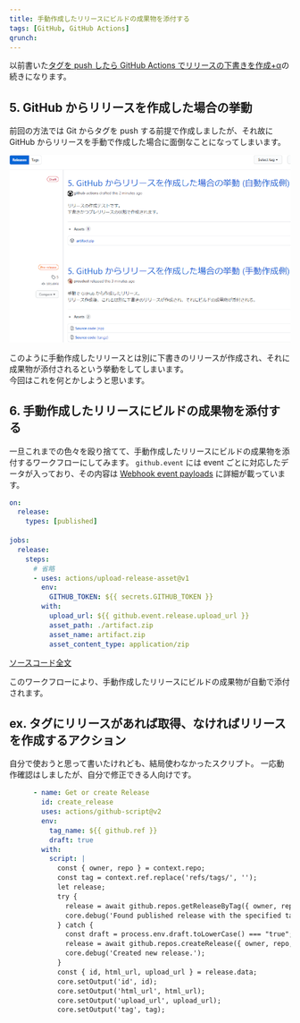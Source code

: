 ```yaml
---
title: 手動作成したリリースにビルドの成果物を添付する
tags: [GitHub, GitHub Actions]
qrunch:
---
```


以前書いた[タグを push したら GitHub Actions でリリースの下書きを作成+α](https://proudust.github.io/20191220-create-release-with-ghactions/)の続きになります。

## 5. GitHub からリリースを作成した場合の挙動

前回の方法では Git からタグを push する前提で作成しましたが、それ故に GitHub からリリースを手動で作成した場合に面倒なことになってしまいます。

![手動作成とは別にもう一つ自動作成してしまう](5.png)

このように手動作成したリリースとは別に下書きのリリースが作成され、それに成果物が添付されるという挙動をしてしまいます。  
今回はこれを何とかしようと思います。  

## 6. 手動作成したリリースにビルドの成果物を添付する

一旦これまでの色々を殴り捨てて、手動作成したリリースにビルドの成果物を添付するワークフローにしてみます。
`github.event` には event ごとに対応したデータが入っており、その内容は [Webhook event payloads](https://developer.github.com/webhooks/event-payloads/) に詳細が載っています。

``` yml
on:
  release:
    types: [published]

jobs:
  release:
    steps:
      # 省略
      - uses: actions/upload-release-asset@v1
        env:
          GITHUB_TOKEN: ${{ secrets.GITHUB_TOKEN }}
        with:
          upload_url: ${{ github.event.release.upload_url }}
          asset_path: ./artifact.zip
          asset_name: artifact.zip
          asset_content_type: application/zip
```

[ソースコード全文](https://github.com/proudust/example-github-actions-release/blob/6/.github/workflows/release.yml)

このワークフローにより、手動作成したリリースにビルドの成果物が自動で添付されます。

## ex. タグにリリースがあれば取得、なければリリースを作成するアクション

自分で使おうと思って書いたけれども、結局使わなかったスクリプト。
一応動作確認はしましたが、自分で修正できる人向けです。

``` yml
      - name: Get or create Release
        id: create_release
        uses: actions/github-script@v2
        env:
          tag_name: ${{ github.ref }}
          draft: true
        with:
          script: |
            const { owner, repo } = context.repo;
            const tag = context.ref.replace('refs/tags/', '');
            let release;
            try {
              release = await github.repos.getReleaseByTag({ owner, repo, tag });
              core.debug('Found published release with the specified tag.');
            } catch {
              const draft = process.env.draft.toLowerCase() === "true";
              release = await github.repos.createRelease({ owner, repo, tag_name: tag, draft });
              core.debug('Created new release.');
            }
            const { id, html_url, upload_url } = release.data;
            core.setOutput('id', id);
            core.setOutput('html_url', html_url);
            core.setOutput('upload_url', upload_url);
            core.setOutput('tag', tag);
```
